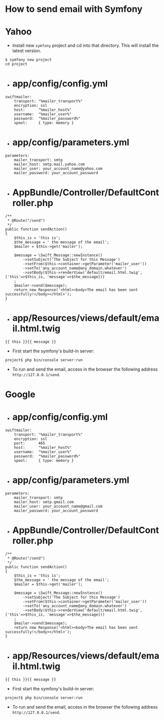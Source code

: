 How to send email with Symfony
==============================

# Yahoo

* Install new `symfony` project and cd into that directory. This will install the latest version.
```
$ symfony new project
cd project
```
* # app/config/config.yml
```
swiftmailer:
    transport: "%mailer_transport%"
    encryption: ssl
    host:      "%mailer_host%"
    username:  "%mailer_user%"
    password:  "%mailer_password%"
    spool:     { type: memory }
```
* # app/config/parameters.yml
```
parameters:
    mailer_transport: smtp
    mailer_host: smtp.mail.yahoo.com
    mailer_user: your_account_name@yahoo.com
    mailer_password: your_account_password
```
* # AppBundle/Controller/DefaultController.php
```
/**
 * @Route("/send")
 */
public function sendAction()
{
    $this_is = 'this is';
    $the_message = ' the message of the email';
    $mailer = $this->get('mailer');

    $message = \Swift_Message::newInstance()
        ->setSubject('The Subject for this Message')
        ->setFrom($this->container->getParameter('mailer_user'))
        ->setTo('any_account_name@any_domain.whatever')
        ->setBody($this->renderView('default/email.html.twig', ['this'=>$this_is, 'message'=>$the_message]))
    ;
    $mailer->send($message);
    return new Response('<html><body>The email has been sent successfully!</body></html>');
}
```
* # app/Resources/views/default/email.html.twig
```
{{ this }}{{ message }}
```
* First start the symfony's build-in server:
```
project$ php bin/console server:run
```
* To run and send the email, access in the browser the following address `http://127.0.0.1/send`.

# Google

* # app/config/config.yml
```
swiftmailer:
    transport: "%mailer_transport%"
    encryption: ssl
    port:      465
    host:      "%mailer_host%"
    username:  "%mailer_user%"
    password:  "%mailer_password%"
    spool:     { type: memory }
```
* # app/config/parameters.yml
```
parameters:
    mailer_transport: smtp
    mailer_host: smtp.gmail.com
    mailer_user: your_account_name@gmail.com
    mailer_password: your_account_password
```
* # AppBundle/Controller/DefaultController.php
```
/**
 * @Route("/send")
 */
public function sendAction()
{
    $this_is = 'this is';
    $the_message = ' the message of the email';
    $mailer = $this->get('mailer');

    $message = \Swift_Message::newInstance()
        ->setSubject('The Subject for this Message')
        ->setFrom($this->container->getParameter('mailer_user'))
        ->setTo('any_account_name@any_domain.whatever')
        ->setBody($this->renderView('default/email.html.twig', ['this'=>$this_is, 'message'=>$the_message]))
    ;
    $mailer->send($message);
    return new Response('<html><body>The email has been sent successfully!</body></html>');
}
```
* # app/Resources/views/default/email.html.twig
```
{{ this }}{{ message }}
```
* First start the symfony's build-in server:
```
project$ php bin/console server:run
```
* To run and send the email, access in the browser the following address `http://127.0.0.1/send`.